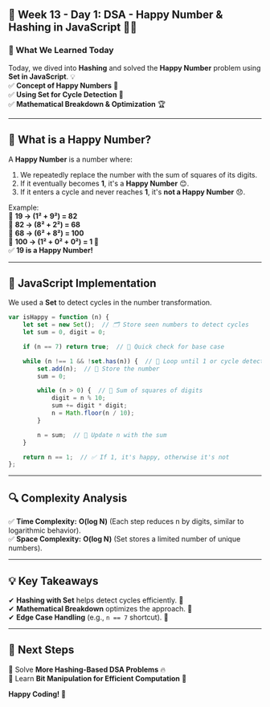 ## 🚀 Week 13 - Day 1: **DSA - Happy Number & Hashing in JavaScript** 🧮🔢  

### **📌 What We Learned Today**
Today, we dived into **Hashing** and solved the **Happy Number** problem using **Set in JavaScript**. 💡  
✅ **Concept of Happy Numbers** 🎯  
✅ **Using Set for Cycle Detection** 🔄  
✅ **Mathematical Breakdown & Optimization** 🏆  

---

## **🧠 What is a Happy Number?**
A **Happy Number** is a number where:
1. We repeatedly replace the number with the sum of squares of its digits.
2. If it eventually becomes **1**, it's a **Happy Number** 😊.
3. If it enters a cycle and never reaches **1**, it's **not a Happy Number** 😞.

Example:  
🔹 **19 → (1² + 9²) = 82**  
🔹 **82 → (8² + 2²) = 68**  
🔹 **68 → (6² + 8²) = 100**  
🔹 **100 → (1² + 0² + 0²) = 1 🎉**  
✅ **19 is a Happy Number!**

---

## **📝 JavaScript Implementation**
We used a **Set** to detect cycles in the number transformation.  
```javascript
var isHappy = function (n) {
    let set = new Set();  // 🗂️ Store seen numbers to detect cycles
    let sum = 0, digit = 0;

    if (n == 7) return true;  // 🚀 Quick check for base case

    while (n !== 1 && !set.has(n)) {  // 🔄 Loop until 1 or cycle detected
        set.add(n);  // 🔖 Store the number
        sum = 0;

        while (n > 0) {  // 🔢 Sum of squares of digits
            digit = n % 10;
            sum += digit * digit;
            n = Math.floor(n / 10);
        }

        n = sum;  // 🔄 Update n with the sum
    }

    return n == 1;  // ✅ If 1, it's happy, otherwise it's not
};
```

---

## **🔍 Complexity Analysis**
✅ **Time Complexity:** **O(log N)** (Each step reduces n by digits, similar to logarithmic behavior).  
✅ **Space Complexity:** **O(log N)** (Set stores a limited number of unique numbers).  

---

## **💡 Key Takeaways**
✔ **Hashing with Set** helps detect cycles efficiently. 🔄  
✔ **Mathematical Breakdown** optimizes the approach. 📏  
✔ **Edge Case Handling** (e.g., `n == 7` shortcut). 🚀  

---

## **🚀 Next Steps**
🔹 Solve **More Hashing-Based DSA Problems** 🔥  
🔹 Learn **Bit Manipulation for Efficient Computation** 🧠  

**Happy Coding! 🚀**